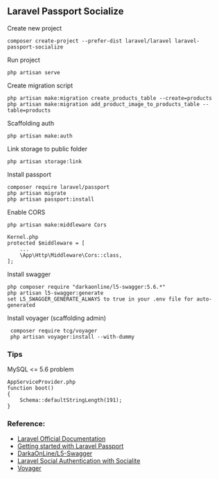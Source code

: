 ## Laravel Passport Socialize

Create new project

    composer create-project --prefer-dist laravel/laravel laravel-passport-socialize
  
Run project

    php artisan serve
    
Create migration script

    php artisan make:migration create_products_table --create=products
    php artisan make:migration add_product_image_to_products_table --table=products

Scaffolding auth

    php artisan make:auth
    
Link storage to public folder

    php artisan storage:link
    
Install passport     

    composer require laravel/passport
    php artisan migrate
    php artisan passport:install

Enable CORS 

    php artisan make:middleware Cors
    
    Kernel.php
    protected $middleware = [
        ...
        \App\Http\Middleware\Cors::class,
    ];

Install swagger

    php composer require "darkaonline/l5-swagger:5.6.*"
    php artisan l5-swagger:generate
    set L5_SWAGGER_GENERATE_ALWAYS to true in your .env file for auto-generated

Install voyager (scaffolding admin)

     composer require tcg/voyager
     php artisan voyager:install --with-dummy
    
### Tips

MySQL <= 5.6 problem

    AppServiceProvider.php
    function boot()
    {
        Schema::defaultStringLength(191);
    }


### Reference:

- [Laravel Official Documentation](https://laravel.com/docs)
- [Getting started with Laravel Passport](https://scotch.io/@neo/getting-started-with-laravel-passport)
- [DarkaOnLine/L5-Swagger](https://github.com/DarkaOnLine/L5-Swagger)
- [Laravel Social Authentication with Socialite](https://scotch.io/tutorials/laravel-social-authentication-with-socialite)
- [Voyager](https://laravelvoyager.com/)
